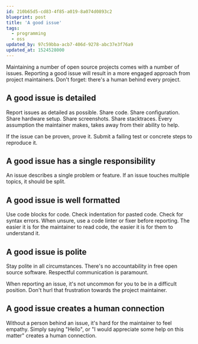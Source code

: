 ```yaml
---
id: 210b65d5-cd83-4f85-a019-8a074d0893c2
blueprint: post
title: 'A good issue'
tags:
  - programming
  - oss
updated_by: 97c59bba-acb7-406d-9278-abc37e3f76a9
updated_at: 1524528000
---
```

Maintaining a number of open source projects comes with a number of issues. Reporting a good issue will result in a more engaged approach from project maintainers. Don't forget: there's a human behind every project.

<!--more-->

## A good issue is detailed

Report issues as detailed as possible. Share code. Share configuration. Share hardware setup. Share screenshots. Share stacktraces. Every assumption the maintainer makes, takes away from their ability to help.

If the issue can be proven, prove it. Submit a failing test or concrete steps to reproduce it.

## A good issue has a single responsibility

An issue describes a single problem or feature. If an issue touches multiple topics, it should be split.

## A good issue is well formatted

Use code blocks for code. Check indentation for pasted code. Check for syntax errors. When unsure, use a code linter or fixer before reporting. The easier it is for the maintainer to read code, the easier it is for them to understand it.

## A good issue is polite

Stay polite in all circumstances. There's no accountability in free open source software. Respectful communication is paramount.

When reporting an issue, it's not uncommon for you to be in a difficult position. Don't hurl that frustration towards the project maintainer.

## A good issue creates a human connection

Without a person behind an issue, it's hard for the maintainer to feel empathy. Simply saying "Hello", or "I would appreciate some help on this matter" creates a human connection.
